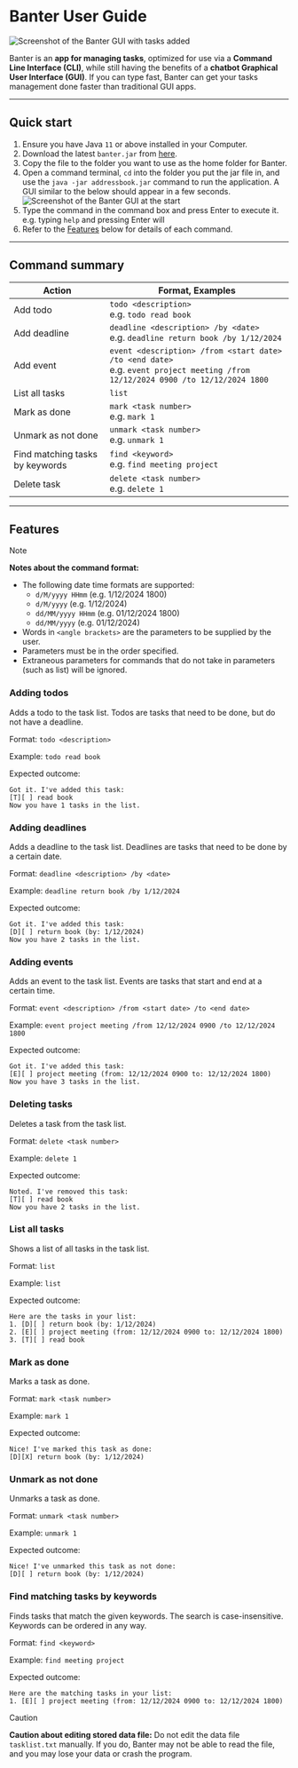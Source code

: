 # Banter User Guide

![Screenshot of the Banter GUI with tasks added](./Ui.png)

Banter is an **app for managing tasks**, optimized for use via a **Command Line Interface (CLI)**, while still having 
the benefits of a **chatbot Graphical User Interface (GUI)**. If you can type fast, Banter can get your tasks 
management done faster than traditional GUI apps.

---------------------------------------

## Quick start

1. Ensure you have Java `11` or above installed in your Computer.
2. Download the latest `banter.jar` from [here](https://github.com/solomonng2001/ip/releases/tag/A-Release).
3. Copy the file to the folder you want to use as the home folder for Banter.
4. Open a command terminal, `cd` into the folder you put the jar file in, and use the `java -jar addressbook.jar` 
command to run the application. A GUI similar to the below should appear in a few seconds.<br>
![Screenshot of the Banter GUI at the start](./Start.png)
5. Type the command in the command box and press Enter to execute it. e.g. typing `help` and pressing Enter will
6. Refer to the [Features](#features) below for details of each command.

---------------------------------------

## Command summary

| Action                          | Format, Examples                                                                                                                    |
|---------------------------------|-------------------------------------------------------------------------------------------------------------------------------------|
| Add todo                        | `todo <description>` <br> e.g. `todo read book`                                                                                     |
| Add deadline                    | `deadline <description> /by <date>` <br> e.g. `deadline return book /by 1/12/2024`                                                  |
| Add event                       | `event <description> /from <start date> /to <end date>` <br> e.g. `event project meeting /from 12/12/2024 0900 /to 12/12/2024 1800` |
| List all tasks                  | `list`                                                                                                                              |
| Mark as done                    | `mark <task number>` <br> e.g. `mark 1`                                                                                             |
| Unmark as not done              | `unmark <task number>` <br> e.g. `unmark 1`                                                                                         |
| Find matching tasks by keywords | `find <keyword>` <br> e.g. `find meeting project`                                                                                   |
| Delete task                     | `delete <task number>` <br> e.g. `delete 1`                                                                                         |

---------------------------------------

## Features

> [!NOTE]
> **Notes about the command format:**
> * The following date time formats are supported:
>   * `d/M/yyyy HHmm` (e.g. 1/12/2024 1800)
>   * `d/M/yyyy` (e.g. 1/12/2024)
>   * `dd/MM/yyyy HHmm` (e.g. 01/12/2024 1800)
>   * `dd/MM/yyyy` (e.g. 01/12/2024)
> * Words in `<angle brackets>` are the parameters to be supplied by the user.
> * Parameters must be in the order specified.
> * Extraneous parameters for commands that do not take in parameters (such as list) will be ignored.

### Adding todos

Adds a todo to the task list. Todos are tasks that need to be done, but do not have a deadline.

Format: `todo <description>`

Example: `todo read book`

Expected outcome:
```
Got it. I've added this task:
[T][ ] read book
Now you have 1 tasks in the list.
```

### Adding deadlines

Adds a deadline to the task list. Deadlines are tasks that need to be done by a certain date.

Format: `deadline <description> /by <date>`

Example: `deadline return book /by 1/12/2024`

Expected outcome:
```
Got it. I've added this task:
[D][ ] return book (by: 1/12/2024)
Now you have 2 tasks in the list.
```

### Adding events

Adds an event to the task list. Events are tasks that start and end at a certain time.

Format: `event <description> /from <start date> /to <end date>`

Example: `event project meeting /from 12/12/2024 0900 /to 12/12/2024 1800`

Expected outcome:
```
Got it. I've added this task:
[E][ ] project meeting (from: 12/12/2024 0900 to: 12/12/2024 1800)
Now you have 3 tasks in the list.
```

### Deleting tasks

Deletes a task from the task list.

Format: `delete <task number>`

Example: `delete 1`

Expected outcome:
```
Noted. I've removed this task:
[T][ ] read book
Now you have 2 tasks in the list.
```

### List all tasks

Shows a list of all tasks in the task list.

Format: `list`

Example: `list`

Expected outcome:
```
Here are the tasks in your list:
1. [D][ ] return book (by: 1/12/2024)
2. [E][ ] project meeting (from: 12/12/2024 0900 to: 12/12/2024 1800)
3. [T][ ] read book
```

### Mark as done

Marks a task as done.

Format: `mark <task number>`

Example: `mark 1`

Expected outcome:
```
Nice! I've marked this task as done:
[D][X] return book (by: 1/12/2024)
```

### Unmark as not done

Unmarks a task as done.

Format: `unmark <task number>`

Example: `unmark 1`

Expected outcome:
```
Nice! I've unmarked this task as not done:
[D][ ] return book (by: 1/12/2024)
```

### Find matching tasks by keywords

Finds tasks that match the given keywords. The search is case-insensitive. Keywords can be ordered in any way.

Format: `find <keyword>`

Example: `find meeting project`

Expected outcome:
```
Here are the matching tasks in your list:
1. [E][ ] project meeting (from: 12/12/2024 0900 to: 12/12/2024 1800)
```

> [!CAUTION]
> **Caution about editing stored data file:**
> Do not edit the data file `tasklist.txt` manually. If you do, Banter may not be able to read the file, 
> and you may lose your data or crash the program.
